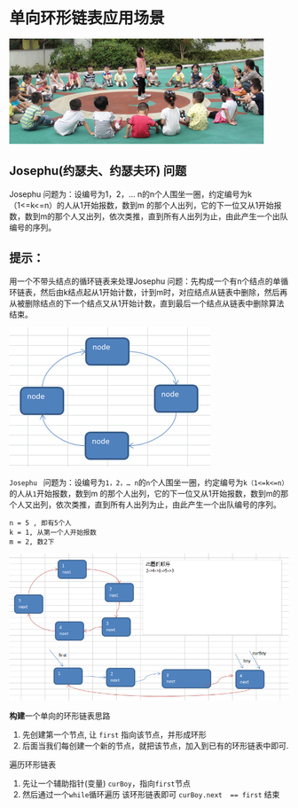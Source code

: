 # 单向环形链表应用场景
![img](../img/QQ截图20210219142616.png)
## Josephu(约瑟夫、约瑟夫环)  问题
Josephu  问题为：设编号为1，2，… n的n个人围坐一圈，约定编号为k（1<=k<=n）的人从1开始报数，数到m 的那个人出列，它的下一位又从1开始报数，数到m的那个人又出列，依次类推，直到所有人出列为止，由此产生一个出队编号的序列。

## 提示：
用一个不带头结点的循环链表来处理Josephu 问题：先构成一个有n个结点的单循环链表，然后由k结点起从1开始计数，计到m时，对应结点从链表中删除，然后再从被删除结点的下一个结点又从1开始计数，直到最后一个结点从链表中删除算法结束。

![img](../img/QQ截图20210219142626.png)


`Josephu ` 问题为：设编号为`1，2，… n`的`n`个人围坐一圈，约定编号为`k（1<=k<=n）`的人从`1`开始报数，数到m 的那个人出列，它的下一位又从1开始报数，数到m的那个人又出列，依次类推，直到所有人出列为止，由此产生一个出队编号的序列。

```
n = 5 , 即有5个人 
k = 1, 从第一个人开始报数
m = 2, 数2下
```

![img](../img/QQ截图20210219151308.png)

**构建**一个单向的环形链表思路
1. 先创建第一个节点, 让 `first` 指向该节点，并形成环形
2. 后面当我们每创建一个新的节点，就把该节点，加入到已有的环形链表中即可.

遍历环形链表
1. 先让一个辅助指针(变量) `curBoy`，指向`first`节点
2. 然后通过一个`while`循环遍历 该环形链表即可 `curBoy.next  == first` 结束



